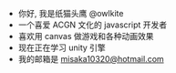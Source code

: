 - 你好, 我是纸猫头鹰 @owlkite
- 一个喜爱 ACGN 文化的 javascript 开发者
- 喜欢用 canvas 做游戏和各种动画效果
- 现在正在学习 unity 引擎
- 我的邮箱是 misaka10320@hotmail.com

<!---
owlkite/owlkite is a ✨ special ✨ repository because its `README.md` (this file) appears on your GitHub profile.
You can click the Preview link to take a look at your changes.
--->
